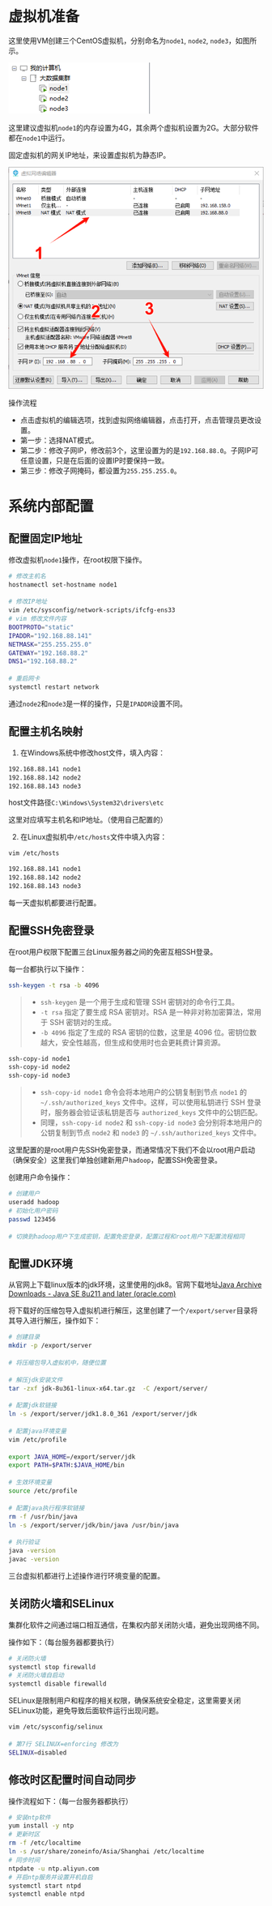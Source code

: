# 虚拟机准备

这里使用VM创建三个CentOS虚拟机，分别命名为`node1`, `node2`, `node3`，如图所示。

![image-20240125161020442](assets/image-20240125161020442.png)

这里建议虚拟机`node1`的内存设置为4G，其余两个虚拟机设置为2G。大部分软件都在`node1`中运行。



固定虚拟机的网关IP地址，来设置虚拟机为静态IP。

![image-20240125162653974](assets/image-20240125162653974.png)

操作流程

- 点击虚拟机的编辑选项，找到虚拟网络编辑器，点击打开，点击管理员更改设置。
- 第一步：选择NAT模式。
- 第二步：修改子网IP，修改前3个，这里设置为的是`192.168.88.0`。子网IP可任意设置，只是在后面的设置IP时要保持一致。
- 第三步：修改子网掩码，都设置为`255.255.255.0`。



# 系统内部配置



## 配置固定IP地址

修改虚拟机`node1`操作，在root权限下操作。

```sh
# 修改主机名
hostnamectl set-hostname node1

# 修改IP地址
vim /etc/sysconfig/network-scripts/ifcfg-ens33
# vim 修改文件内容
BOOTPROTO="static"
IPADDR="192.168.88.141"
NETMASK="255.255.255.0"
GATEWAY="192.168.88.2"
DNS1="192.168.88.2"

# 重启网卡
systemctl restart network
```

通过`node2`和`node3`是一样的操作，只是`IPADDR`设置不同。



## 配置主机名映射

1. 在Windows系统中修改host文件，填入内容：

```tex
192.168.88.141 node1
192.168.88.142 node2
192.168.88.143 node3
```

host文件路径`C:\Windows\System32\drivers\etc`

这里对应填写主机名和IP地址。（使用自己配置的）

2. 在Linux虚拟机中`/etc/hosts`文件中填入内容：

```sh
vim /etc/hosts
```

```tex
192.168.88.141 node1
192.168.88.142 node2
192.168.88.143 node3
```

每一天虚拟机都要进行配置。



## 配置SSH免密登录

在root用户权限下配置三台Linux服务器之间的免密互相SSH登录。

每一台都执行以下操作：

```sh
ssh-keygen -t rsa -b 4096
```

> - `ssh-keygen` 是一个用于生成和管理 SSH 密钥对的命令行工具。
> - `-t rsa` 指定了要生成 RSA 密钥对。RSA 是一种非对称加密算法，常用于 SSH 密钥对的生成。
> - `-b 4096` 指定了生成的 RSA 密钥的位数，这里是 4096 位。密钥位数越大，安全性越高，但生成和使用时也会更耗费计算资源。



```sh
ssh-copy-id node1
ssh-copy-id node2
ssh-copy-id node3
```

> - `ssh-copy-id node1` 命令会将本地用户的公钥复制到节点 `node1` 的 `~/.ssh/authorized_keys` 文件中。这样，可以使用私钥进行 SSH 登录时，服务器会验证该私钥是否与 `authorized_keys` 文件中的公钥匹配。
> - 同理，`ssh-copy-id node2` 和 `ssh-copy-id node3` 会分别将本地用户的公钥复制到节点 `node2` 和 `node3` 的 `~/.ssh/authorized_keys` 文件中。



这里配置的是root用户先SSH免密登录，而通常情况下我们不会以root用户启动（确保安全）这里我们单独创建新用户`hadoop`，配置SSH免密登录。

创建用户命令操作：

```sh
# 创建用户
useradd hadoop
# 初始化用户密码
passwd 123456

# 切换到hadoop用户下生成密钥，配置免密登录，配置过程和root用户下配置流程相同
```



## 配置JDK环境

从官网上下载linux版本的jdk环境，这里使用的jdk8。官网下载地址[Java Archive Downloads - Java SE 8u211 and later (oracle.com)](https://www.oracle.com/java/technologies/javase/javase8u211-later-archive-downloads.html)

将下载好的压缩包导入虚拟机进行解压，这里创建了一个`/export/server`目录将其导入进行解压，操作如下：

```sh
# 创建目录
mkdir -p /export/server

# 将压缩包导入虚拟机中，随便位置

# 解压jdk安装文件
tar -zxf jdk-8u361-linux-x64.tar.gz  -C /export/server/

# 配置jdk软链接
ln -s /export/server/jdk1.8.0_361 /export/server/jdk

# 配置java环境变量
vim /etc/profile

export JAVA_HOME=/export/server/jdk
export PATH=$PATH:$JAVA_HOME/bin

# 生效环境变量
source /etc/profile

# 配置java执行程序软链接
rm -f /usr/bin/java
ln -s /export/server/jdk/bin/java /usr/bin/java

# 执行验证
java -version
javac -version
```

三台虚拟机都进行上述操作进行环境变量的配置。



## 关闭防火墙和SELinux

集群化软件之间通过端口相互通信，在集权内部关闭防火墙，避免出现网络不同。

操作如下：（每台服务器都要执行）

```sh
# 关闭防火墙
systemctl stop firewalld
# 关闭防火墙自启动
systemctl disable firewalld
```

SELinux是限制用户和程序的相关权限，确保系统安全稳定，这里需要关闭SELinux功能，避免导致后面软件运行出现问题。

```sh
vim /etc/sysconfig/selinux

# 第7行 SELINUX=enforcing 修改为
SELINUX=disabled
```



## 修改时区配置时间自动同步

操作流程如下：（每一台服务器都执行）

```sh
# 安装ntp软件
yum install -y ntp
# 更新时区
rm -f /etc/localtime
ln -s /usr/share/zoneinfo/Asia/Shanghai /etc/localtime
# 同步时间
ntpdate -u ntp.aliyun.com
# 开启ntp服务并设置开机自启
systemctl start ntpd
systemctl enable ntpd
```
